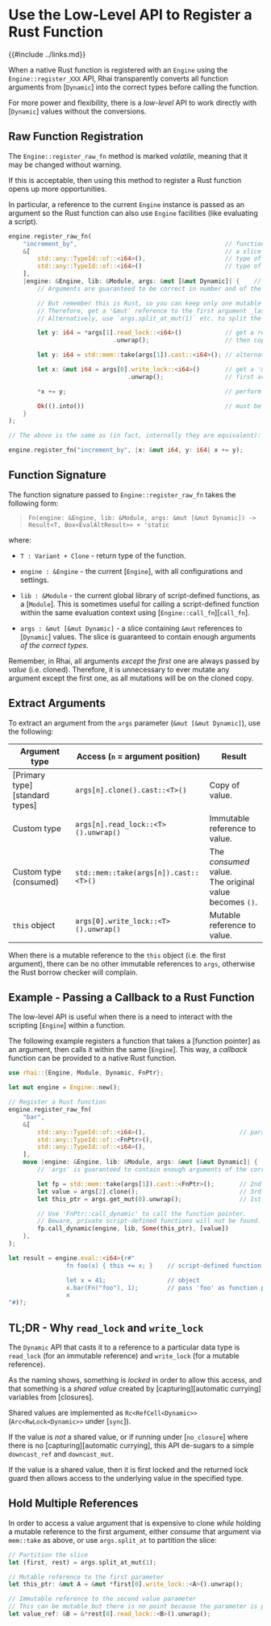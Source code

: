 Use the Low-Level API to Register a Rust Function
================================================

{{#include ../links.md}}

When a native Rust function is registered with an `Engine` using the `Engine::register_XXX` API,
Rhai transparently converts all function arguments from [`Dynamic`] into the correct types before
calling the function.

For more power and flexibility, there is a _low-level_ API to work directly with [`Dynamic`] values
without the conversions.


Raw Function Registration
-------------------------

The `Engine::register_raw_fn` method is marked _volatile_, meaning that it may be changed without warning.

If this is acceptable, then using this method to register a Rust function opens up more opportunities.

In particular, a reference to the current `Engine` instance is passed as an argument so the Rust function
can also use `Engine` facilities (like evaluating a script).

```rust
engine.register_raw_fn(
    "increment_by",                                         // function name
    &[                                                      // a slice containing parameter types
        std::any::TypeId::of::<i64>(),                      // type of first parameter
        std::any::TypeId::of::<i64>()                       // type of second parameter
    ],
    |engine: &Engine, lib: &Module, args: &mut [&mut Dynamic]| {    // fixed function signature
        // Arguments are guaranteed to be correct in number and of the correct types.

        // But remember this is Rust, so you can keep only one mutable reference at any one time!
        // Therefore, get a '&mut' reference to the first argument _last_.
        // Alternatively, use `args.split_at_mut(1)` etc. to split the slice first.

        let y: i64 = *args[1].read_lock::<i64>()            // get a reference to the second argument
                             .unwrap();                     // then copying it because it is a primary type

        let y: i64 = std::mem::take(args[1]).cast::<i64>(); // alternatively, directly 'consume' it

        let x: &mut i64 = args[0].write_lock::<i64>()       // get a '&mut' reference to the
                                 .unwrap();                 // first argument

        *x += y;                                            // perform the action

        Ok(().into())                                       // must be 'Result<Dynamic, Box<EvalAltResult>>'
    }
);

// The above is the same as (in fact, internally they are equivalent):

engine.register_fn("increment_by", |x: &mut i64, y: i64| x += y);
```


Function Signature
------------------

The function signature passed to `Engine::register_raw_fn` takes the following form:

> `Fn(engine: &Engine, lib: &Module, args: &mut [&mut Dynamic]) -> Result<T, Box<EvalAltResult>> + 'static`

where:

* `T : Variant + Clone` - return type of the function.

* `engine : &Engine` - the current [`Engine`], with all configurations and settings.

* `lib : &Module` - the current global library of script-defined functions, as a [`Module`].
  This is sometimes useful for calling a script-defined function within the same evaluation context using [`Engine::call_fn`][`call_fn`].

* `args : &mut [&mut Dynamic]` - a slice containing `&mut` references to [`Dynamic`] values.
  The slice is guaranteed to contain enough arguments _of the correct types_.

Remember, in Rhai, all arguments _except_ the _first_ one are always passed by _value_ (i.e. cloned).
Therefore, it is unnecessary to ever mutate any argument except the first one, as all mutations
will be on the cloned copy.


Extract Arguments
-----------------

To extract an argument from the `args` parameter (`&mut [&mut Dynamic]`), use the following:

| Argument type                  | Access (`n` = argument position)      | Result                                                     |
| ------------------------------ | ------------------------------------- | ---------------------------------------------------------- |
| [Primary type][standard types] | `args[n].clone().cast::<T>()`         | Copy of value.                                             |
| Custom type                    | `args[n].read_lock::<T>().unwrap()`   | Immutable reference to value.                              |
| Custom type (consumed)         | `std::mem::take(args[n]).cast::<T>()` | The _consumed_ value.<br/>The original value becomes `()`. |
| `this` object                  | `args[0].write_lock::<T>().unwrap()`  | Mutable reference to value.                                |

When there is a mutable reference to the `this` object (i.e. the first argument),
there can be no other immutable references to `args`, otherwise the Rust borrow checker will complain.


Example - Passing a Callback to a Rust Function
----------------------------------------------

The low-level API is useful when there is a need to interact with the scripting [`Engine`]
within a function.

The following example registers a function that takes a [function pointer] as an argument,
then calls it within the same [`Engine`].  This way, a _callback_ function can be provided
to a native Rust function.

```rust
use rhai::{Engine, Module, Dynamic, FnPtr};

let mut engine = Engine::new();

// Register a Rust function
engine.register_raw_fn(
    "bar",
    &[
        std::any::TypeId::of::<i64>(),                          // parameter types
        std::any::TypeId::of::<FnPtr>(),
        std::any::TypeId::of::<i64>(),
    ],
    move |engine: &Engine, lib: &Module, args: &mut [&mut Dynamic]| {
        // 'args' is guaranteed to contain enough arguments of the correct types

        let fp = std::mem::take(args[1]).cast::<FnPtr>();       // 2nd argument - function pointer
        let value = args[2].clone();                            // 3rd argument - function argument
        let this_ptr = args.get_mut(0).unwrap();                // 1st argument - this pointer

        // Use 'FnPtr::call_dynamic' to call the function pointer.
        // Beware, private script-defined functions will not be found.
        fp.call_dynamic(engine, lib, Some(this_ptr), [value])
    },
);

let result = engine.eval::<i64>(r#"
                fn foo(x) { this += x; }    // script-defined function 'foo'

                let x = 41;                 // object
                x.bar(Fn("foo"), 1);        // pass 'foo' as function pointer
                x
"#)?;
```


TL;DR - Why `read_lock` and `write_lock`
---------------------------------------

The `Dynamic` API that casts it to a reference to a particular data type  is `read_lock`
(for an immutable reference) and `write_lock` (for a mutable reference).

As the naming shows, something is _locked_ in order to allow this access, and that something
is a _shared value_ created by [capturing][automatic currying] variables from [closures].

Shared values are implemented as `Rc<RefCell<Dynamic>>` (`Arc<RwLock<Dynamic>>` under [`sync`]).

If the value is _not_ a shared value, or if running under [`no_closure`] where there is
no [capturing][automatic currying], this API de-sugars to a simple `downcast_ref` and `downcast_mut`.

If the value is a shared value, then it is first locked and the returned lock guard
then allows access to the underlying value in the specified type.


Hold Multiple References
------------------------

In order to access a value argument that is expensive to clone _while_ holding a mutable reference
to the first argument, either _consume_ that argument via `mem::take` as above, or use `args.split_at`
to partition the slice:

```rust
// Partition the slice
let (first, rest) = args.split_at_mut(1);

// Mutable reference to the first parameter
let this_ptr: &mut A = &mut *first[0].write_lock::<A>().unwrap();

// Immutable reference to the second value parameter
// This can be mutable but there is no point because the parameter is passed by value
let value_ref: &B = &*rest[0].read_lock::<B>().unwrap();
```

